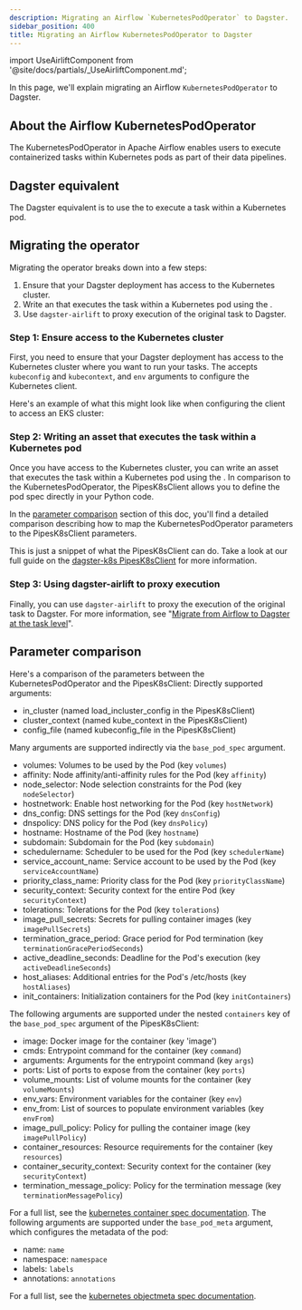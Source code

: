 ```yaml
---
description: Migrating an Airflow `KubernetesPodOperator` to Dagster.
sidebar_position: 400
title: Migrating an Airflow KubernetesPodOperator to Dagster
---
```


import UseAirliftComponent from '@site/docs/partials/\_UseAirliftComponent.md';

<UseAirliftComponent />

In this page, we'll explain migrating an Airflow `KubernetesPodOperator` to Dagster.

## About the Airflow KubernetesPodOperator

The KubernetesPodOperator in Apache Airflow enables users to execute containerized tasks within Kubernetes pods as part of their data pipelines.

<CodeExample path="docs_snippets/docs_snippets/integrations/airlift/operator_migration/kubernetes_pod_operator.py" />

## Dagster equivalent

The Dagster equivalent is to use the <PyObject section="libraries" object="PipesK8sClient" module="dagster_k8s"/> to execute a task within a Kubernetes pod.

<CodeExample path="docs_snippets/docs_snippets/integrations/airlift/operator_migration/using_k8s_pipes.py" />

## Migrating the operator

Migrating the operator breaks down into a few steps:

1. Ensure that your Dagster deployment has access to the Kubernetes cluster.
2. Write an <PyObject section="assets" object="asset" module="dagster"/> that executes the task within a Kubernetes pod using the <PyObject section="libraries" object="PipesK8sClient" module="dagster_k8s"/>.
3. Use `dagster-airlift` to proxy execution of the original task to Dagster.

### Step 1: Ensure access to the Kubernetes cluster

First, you need to ensure that your Dagster deployment has access to the Kubernetes cluster where you want to run your tasks. The <PyObject section="libraries" object="PipesK8sClient" module="dagster_k8s"/> accepts `kubeconfig` and `kubecontext`, and `env` arguments to configure the Kubernetes client.

Here's an example of what this might look like when configuring the client to access an EKS cluster:

<CodeExample
  path="docs_snippets/docs_snippets/integrations/airlift/operator_migration/k8s_eks_fake_example.py"
  startAfter="start_client"
  endBefore="end_client"
/>

### Step 2: Writing an asset that executes the task within a Kubernetes pod

Once you have access to the Kubernetes cluster, you can write an asset that executes the task within a Kubernetes pod using the <PyObject section="libraries" object="PipesK8sClient" module="dagster_k8s"/>. In comparison to the KubernetesPodOperator, the PipesK8sClient allows you to define the pod spec directly in your Python code.

In the [parameter comparison](#parameter-comparison) section of this doc, you'll find a detailed comparison describing how to map the KubernetesPodOperator parameters to the PipesK8sClient parameters.

<CodeExample
  path="docs_snippets/docs_snippets/integrations/airlift/operator_migration/k8s_eks_fake_example.py"
  startAfter="start_asset"
  endBefore="end_asset"
/>

This is just a snippet of what the PipesK8sClient can do. Take a look at our full guide on the [dagster-k8s PipesK8sClient](/guides/build/external-pipelines/kubernetes-pipeline) for more information.

### Step 3: Using dagster-airlift to proxy execution

Finally, you can use `dagster-airlift` to proxy the execution of the original task to Dagster. For more information, see "[Migrate from Airflow to Dagster at the task level](../task-level-migration/)".

## Parameter comparison

Here's a comparison of the parameters between the KubernetesPodOperator and the PipesK8sClient: Directly supported arguments:

- in_cluster (named load_incluster_config in the PipesK8sClient)
- cluster_context (named kube_context in the PipesK8sClient)
- config_file (named kubeconfig_file in the PipesK8sClient)

Many arguments are supported indirectly via the `base_pod_spec` argument.

- volumes: Volumes to be used by the Pod (key `volumes`)
- affinity: Node affinity/anti-affinity rules for the Pod (key `affinity`)
- node_selector: Node selection constraints for the Pod (key `nodeSelector`)
- hostnetwork: Enable host networking for the Pod (key `hostNetwork`)
- dns_config: DNS settings for the Pod (key `dnsConfig`)
- dnspolicy: DNS policy for the Pod (key `dnsPolicy`)
- hostname: Hostname of the Pod (key `hostname`)
- subdomain: Subdomain for the Pod (key `subdomain`)
- schedulername: Scheduler to be used for the Pod (key `schedulerName`)
- service_account_name: Service account to be used by the Pod (key `serviceAccountName`)
- priority_class_name: Priority class for the Pod (key `priorityClassName`)
- security_context: Security context for the entire Pod (key `securityContext`)
- tolerations: Tolerations for the Pod (key `tolerations`)
- image_pull_secrets: Secrets for pulling container images (key `imagePullSecrets`)
- termination_grace_period: Grace period for Pod termination (key `terminationGracePeriodSeconds`)
- active_deadline_seconds: Deadline for the Pod's execution (key `activeDeadlineSeconds`)
- host_aliases: Additional entries for the Pod's /etc/hosts (key `hostAliases`)
- init_containers: Initialization containers for the Pod (key `initContainers`)

The following arguments are supported under the nested `containers` key of the `base_pod_spec` argument of the PipesK8sClient:

- image: Docker image for the container (key 'image')
- cmds: Entrypoint command for the container (key `command`)
- arguments: Arguments for the entrypoint command (key `args`)
- ports: List of ports to expose from the container (key `ports`)
- volume_mounts: List of volume mounts for the container (key `volumeMounts`)
- env_vars: Environment variables for the container (key `env`)
- env_from: List of sources to populate environment variables (key `envFrom`)
- image_pull_policy: Policy for pulling the container image (key `imagePullPolicy`)
- container_resources: Resource requirements for the container (key `resources`)
- container_security_context: Security context for the container (key `securityContext`)
- termination_message_policy: Policy for the termination message (key `terminationMessagePolicy`)

For a full list, see the [kubernetes container spec documentation](https://kubernetes.io/docs/reference/generated/kubernetes-api/v1.26/#container-v1-core). The following arguments are supported under the `base_pod_meta` argument, which configures the metadata of the pod:

- name: `name`
- namespace: `namespace`
- labels: `labels`
- annotations: `annotations`

For a full list, see the [kubernetes objectmeta spec documentation](https://kubernetes.io/docs/reference/generated/kubernetes-api/v1.26/#objectmeta-v1-meta).
